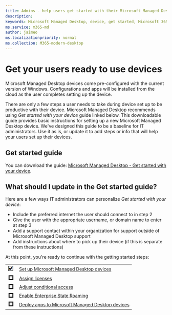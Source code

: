 ```yaml
---
title: Admins - help users get started with their Microsoft Managed Desktop device
description:  
keywords: Microsoft Managed Desktop, device, get started, Microsoft 365
ms.service: m365-md
author: jaimeo
ms.localizationpriority: normal
ms.collection: M365-modern-desktop
---
```


# Get your users ready to use devices

Microsoft Managed Desktop devices come pre-configured with the current version of Windows. Configurations and apps will be installed from the cloud as the user completes setting up the device. 
 
There are only a few steps a user needs to take during device set up to be productive with their device. Microsoft Managed Desktop recommends using *Get started with your device* guide linked below. This downloadable guide provides basic instructions for setting up a new Microsoft Managed Desktop device. We've designed this guide to be a baseline for IT administrators. Use it as is, or update it to add steps or info that will help your users set up their devices. 

## Get started guide 
You can download the guide: [Microsoft Managed Desktop - Get started with your device](https://www.microsoft.com/en-us/download/details.aspx?id=57918).

## What should I update in the Get started guide?

Here are a few ways IT administrators can personalize *Get started with your device*:
- Include the preferred internet the user should connect to in step 2
- Give the user with the appropriate username, or domain name to enter at step 3
- Add a support contact within your organization for support outside of Microsoft Managed Desktop support
- Add instructions about where to pick up their device (if this is separate from these instructions)

At this point, you're ready to continue with the getting started steps:

| | |
| --- | --- |
| ![done](images/checklistdone.png) | [Set up Microsoft Managed Desktop devices](set-up-devices.md) |
| ![to do](images/checklistbox.gif) | [Assign licenses](assign-licenses.md)|
| ![to do](images/checklistbox.gif) | [Adjust conditional access](conditional-access.md) |
| ![to do](images/checklistbox.gif)| [Enable Enterprise State Roaming](enterprise-state-roaming.md) |
| ![to do](images/checklistbox.gif) | [Deploy apps to Microsoft Managed Desktop devices](deploy-apps.md) |